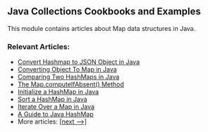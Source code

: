 ## Java Collections Cookbooks and Examples

This module contains articles about Map data structures in Java.

### Relevant Articles:
- [Convert Hashmap to JSON Object in Java](https://www.baeldung.com/java-convert-hashmap-to-json-object)
- [Converting Object To Map in Java](https://www.baeldung.com/java-convert-object-to-map)
- [Comparing Two HashMaps in Java](https://www.baeldung.com/java-compare-hashmaps)
- [The Map.computeIfAbsent() Method](https://www.baeldung.com/java-map-computeifabsent)
- [Initialize a HashMap in Java](https://www.baeldung.com/java-initialize-hashmap)
- [Sort a HashMap in Java](https://www.baeldung.com/java-hashmap-sort)
- [Iterate Over a Map in Java](https://www.baeldung.com/java-iterate-map)
- [A Guide to Java HashMap](https://www.baeldung.com/java-hashmap)
- More articles: [[next -->]](/core-java-modules/core-java-collections-maps-2)
